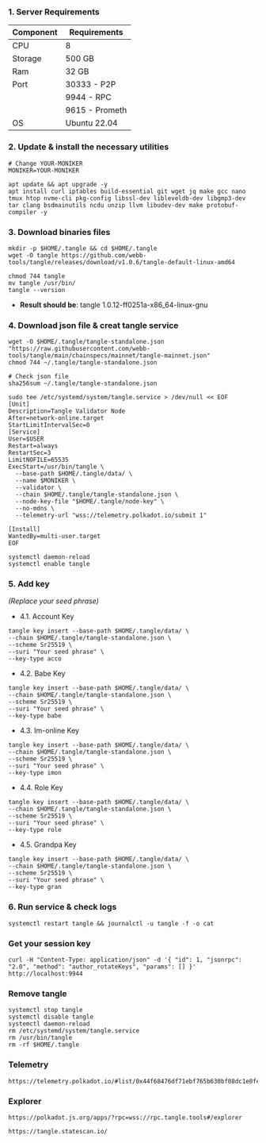 ### 1. Server Requirements
| Component   |  Requirements  |
|-------------|----------------|
| CPU         | 8              |
| Storage     | 500 GB         |
| Ram         | 32 GB          |
| Port        | 30333 - P2P    |
|             | 9944 - RPC     |
|             |9615 - Prometh  |
| OS          |Ubuntu 22.04    |
### 2. Update & install the necessary utilities
```
# Change YOUR-MONIKER
MONIKER=YOUR-MONIKER
```
```
apt update && apt upgrade -y
apt install curl iptables build-essential git wget jq make gcc nano tmux htop nvme-cli pkg-config libssl-dev libleveldb-dev libgmp3-dev tar clang bsdmainutils ncdu unzip llvm libudev-dev make protobuf-compiler -y
```
### 3. Download binaries files
```
mkdir -p $HOME/.tangle && cd $HOME/.tangle
wget -O tangle https://github.com/webb-tools/tangle/releases/download/v1.0.6/tangle-default-linux-amd64

chmod 744 tangle
mv tangle /usr/bin/
tangle --version
```
- **Result should be**: tangle 1.0.12-ff0251a-x86_64-linux-gnu
### 4. Download json file & creat tangle service
```
wget -O $HOME/.tangle/tangle-standalone.json "https://raw.githubusercontent.com/webb-tools/tangle/main/chainspecs/mainnet/tangle-mainnet.json"
chmod 744 ~/.tangle/tangle-standalone.json
```
```
# Check json file
sha256sum ~/.tangle/tangle-standalone.json
```
```
sudo tee /etc/systemd/system/tangle.service > /dev/null << EOF
[Unit]
Description=Tangle Validator Node
After=network-online.target
StartLimitIntervalSec=0
[Service]
User=$USER
Restart=always
RestartSec=3
LimitNOFILE=65535
ExecStart=/usr/bin/tangle \
  --base-path $HOME/.tangle/data/ \
  --name $MONIKER \
  --validator \
  --chain $HOME/.tangle/tangle-standalone.json \
  --node-key-file "$HOME/.tangle/node-key" \
  --no-mdns \
  --telemetry-url "wss://telemetry.polkadot.io/submit 1" 

[Install]
WantedBy=multi-user.target
EOF

systemctl daemon-reload
systemctl enable tangle
```
### 5. Add key 
_(Replace your seed phrase)_
- 4.1. Account Key
```
tangle key insert --base-path $HOME/.tangle/data/ \
--chain $HOME/.tangle/tangle-standalone.json \
--scheme Sr25519 \
--suri "Your seed phrase" \
--key-type acco
```
- 4.2. Babe Key
```
tangle key insert --base-path $HOME/.tangle/data/ \
--chain $HOME/.tangle/tangle-standalone.json \
--scheme Sr25519 \
--suri "Your seed phrase" \
--key-type babe
```
- 4.3. Im-online Key
```
tangle key insert --base-path $HOME/.tangle/data/ \
--chain $HOME/.tangle/tangle-standalone.json \
--scheme Sr25519 \
--suri "Your seed phrase" \
--key-type imon
```
- 4.4. Role Key
```
tangle key insert --base-path $HOME/.tangle/data/ \
--chain $HOME/.tangle/tangle-standalone.json \
--scheme Sr25519 \
--suri "Your seed phrase" \
--key-type role
```
- 4.5. Grandpa Key
```
tangle key insert --base-path $HOME/.tangle/data/ \
--chain $HOME/.tangle/tangle-standalone.json \
--scheme Sr25519 \
--suri "Your seed phrase" \
--key-type gran
```
### 6. Run service & check logs
```
systemctl restart tangle && journalctl -u tangle -f -o cat
```
### Get your session key
```
curl -H "Content-Type: application/json" -d '{ "id": 1, "jsonrpc": "2.0", "method": "author_rotateKeys", "params": [] }' http://localhost:9944
```
### Remove tangle
```
systemctl stop tangle
systemctl disable tangle
systemctl daemon-reload
rm /etc/systemd/system/tangle.service
rm /usr/bin/tangle
rm -rf $HOME/.tangle
```
### Telemetry
```
https://telemetry.polkadot.io/#list/0x44f68476df71ebf765b630bf08dc1e0fedb2bf614a1aa0563b3f74f20e47b3e0
```
### Explorer
```
https://polkadot.js.org/apps/?rpc=wss://rpc.tangle.tools#/explorer
```
```
https://tangle.statescan.io/
```
